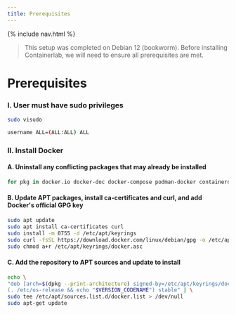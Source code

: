```yaml
---
title: Prerequisites
---
```

{% include nav.html %}
<br>
> This setup was completed on Debian 12 (bookworm). Before installing Containerlab, we will need to ensure all prerequisites are met.

# **Prerequisites**
### I. User must have sudo privileges
```bash
sudo visudo
```
```bash
username ALL=(ALL:ALL) ALL
```
### II. Install Docker
#### A. Uninstall any conflicting packages that may already be installed
```bash
for pkg in docker.io docker-doc docker-compose podman-docker containerd runc; do sudo apt-get remove $pkg; done
```
#### B. Update APT packages, install ca-certificates and curl, and add Docker's official GPG key
```bash
sudo apt update
sudo apt install ca-certificates curl
sudo install -m 0755 -d /etc/apt/keyrings
sudo curl -fsSL https://download.docker.com/linux/debian/gpg -o /etc/apt/keyrings/docker.asc
sudo chmod a+r /etc/apt/keyrings/docker.asc
```
#### C. Add the repository to APT sources and update to install
```bash
echo \
"deb [arch=$(dpkg --print-architecture) signed-by=/etc/apt/keyrings/docker.asc] https://download.docker.com/linux/debian \
(. /etc/os-release && echo "$VERSION_CODENAME") stable" | \
sudo tee /etc/apt/sources.list.d/docker.list > /dev/null
sudo apt-get update
